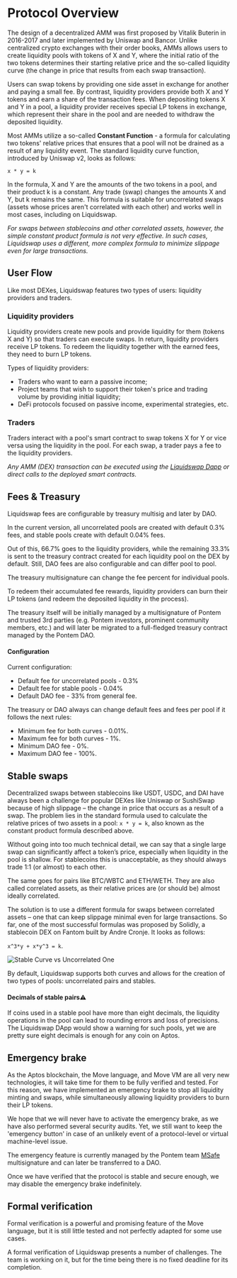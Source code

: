 # Protocol Overview

The design of a decentralized AMM was first proposed by Vitalik Buterin in 2016-2017 and later implemented by Uniswap and Bancor. Unlike centralized crypto exchanges with their order books, AMMs allows users to create liquidity pools with tokens of X and Y, where the initial ratio of the two tokens determines their starting relative price and the so-called liquidity curve (the change in price that results from each swap transaction).

Users can swap tokens by providing one side asset in exchange for another and paying a small fee. By contrast, liquidity providers provide both X and Y tokens and earn a share of the transaction fees. When depositing tokens X and Y in a pool, a liquidity provider receives special LP tokens in exchange, which represent their share in the pool and are needed to withdraw the deposited liquidity.

Most AMMs utilize a so-called **Constant Function** - a formula for calculating two tokens' relative prices that ensures that a pool will not be drained as a result of any liquidity event. The standard liquidity curve function, introduced by Uniswap v2, looks as follows:

```
x * y = k
```

In the formula, X and Y are the amounts of the two tokens in a pool, and their product k is a constant. Any trade (swap) changes the amounts X and Y, but k remains the same. This formula is suitable for uncorrelated swaps (assets whose prices aren't correlated with each other) and works well in most cases, including on Liquidswap.

_For swaps between stablecoins and other correlated assets, however, the simple constant product formula is not very effective. In such cases, Liquidswap uses a different, more complex formula to minimize slippage even for large transactions._

## User Flow

Like most DEXes, Liquidswap features two types of users: liquidity providers and traders.

### Liquidity providers

Liquidity providers create new pools and provide liquidity for them (tokens X and Y) so that traders can execute swaps. In return, liquidity providers receive LP tokens. To redeem the liquidity together with the earned fees, they need to burn LP tokens.

Types of liquidity providers:

* Traders who want to earn a passive income;
* Project teams that wish to support their token's price and trading volume by providing initial liquidity;
* DeFi protocols focused on passive income, experimental strategies, etc.

### Traders

Traders interact with a pool's smart contract to swap tokens X for Y or vice versa using the liquidity in the pool. For each swap, a trader pays a fee to the liquidity providers.

_Any AMM (DEX) transaction can be executed using the_ [_Liquidswap Dapp_](https://liquidswap.com) _or direct calls to the deployed smart contracts._

## Fees & Treasury

Liquidswap fees are configurable by treasury multisig and later by DAO.&#x20;

In the current version, all uncorrelated pools are created with default 0.3% fees, and stable pools create with default 0.04% fees.

Out of this, 66.7% goes to the liquidity providers, while the remaining 33.3% is sent to the treasury contract created for each liquidity pool on the DEX by default. Still, DAO fees are also configurable and can differ pool to pool.

The treasury multisignature can change the fee percent for individual pools.&#x20;

To redeem their accumulated fee rewards, liquidity providers can burn their LP tokens (and redeem the deposited liquidity in the process).

The treasury itself will be initially managed by a multisignature of Pontem and trusted 3rd parties (e.g. Pontem investors, prominent community members, etc.) and will later be migrated to a full-fledged treasury contract managed by the Pontem DAO.

#### Configuration

Current configuration:

* Default fee for uncorrelated pools - 0.3%
* Default fee for stable pools - 0.04%
* Default DAO fee - 33% from general fee.

The treasury or DAO always can change default fees and fees per pool if it follows the next rules:

* Minimum fee for both curves - 0.01%.
* Maximum fee for both curves - 1%.
* Minimum DAO fee - 0%.
* Maximum DAO fee - 100%.

## Stable swaps

Decentralized swaps between stablecoins like USDT, USDC, and DAI have always been a challenge for popular DEXes like Uniswap or SushiSwap because of high slippage – the change in price that occurs as a result of a swap. The problem lies in the standard formula used to calculate the relative prices of two assets in a pool: `x * y = k`, also known as the constant product formula described above.

Without going into too much technical detail, we can say that a single large swap can significantly affect a token’s price, especially when liquidity in the pool is shallow. For stablecoins this is unacceptable, as they should always trade 1:1 (or almost) to each other.

The same goes for pairs like BTC/WBTC and ETH/WETH. They are also called correlated assets, as their relative prices are (or should be) almost ideally correlated.

The solution is to use a different formula for swaps between correlated assets – one that can keep slippage minimal even for large transactions. So far, one of the most successful formulas was proposed by Solidly, a stablecoin DEX on Fantom built by Andre Cronje. It looks as follows:

`x^3*y + x*y^3 = k`.

![Stable Curve vs Uncorrelated One](assets/stable-vs-uncorrelated-curve.png)

By default, Liquidswap supports both curves and allows for the creation of two types of pools: uncorrelated pairs and stables.

#### Decimals  of stable pairs:warning:

If coins used in a stable pool have more than eight decimals, the liquidity operations in the pool can lead to rounding errors and loss of precisions. The Liquidswap DApp would show a warning for such pools, yet we are pretty sure eight decimals is enough for any coin on Aptos.

## Emergency brake

As the Aptos blockchain, the Move language, and Move VM are all very new technologies, it will take time for them to be fully verified and tested. For this reason, we have implemented an emergency brake to stop all liquidity minting and swaps, while simultaneously allowing liquidity providers to burn their LP tokens.

We hope that we will never have to activate the emergency brake, as we have also performed several security audits. Yet, we still want to keep the 'emergency button' in case of an unlikely event of a protocol-level or virtual machine-level issue.

The emergency feature is currently managed by the Pontem team [MSafe](https://github.com/Momentum-Safe) multisignature and can later be transferred to a DAO.

Once we have verified that the protocol is stable and secure enough, we may disable the emergency brake indefinitely.

## Formal verification

Formal verification is a powerful and promising feature of the Move language, but it is still little tested and not perfectly adapted for some use cases.

A formal verification of Liquidswap presents a number of challenges. The team is working on it, but for the time being there is no fixed deadline for its completion.
